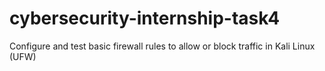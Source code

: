 # cybersecurity-internship-task4
Configure and test basic firewall rules to allow or block traffic in Kali Linux (UFW)
